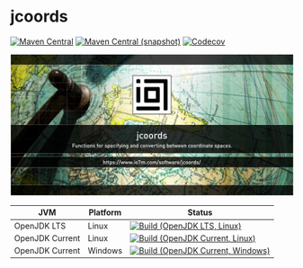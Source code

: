 jcoords
===

[![Maven Central](https://img.shields.io/maven-central/v/com.io7m.jcoords/com.io7m.jcoords.svg?style=flat-square)](http://search.maven.org/#search%7Cga%7C1%7Cg%3A%22com.io7m.jcoords%22)
[![Maven Central (snapshot)](https://img.shields.io/nexus/s/https/s01.oss.sonatype.org/com.io7m.jcoords/com.io7m.jcoords.svg?style=flat-square)](https://s01.oss.sonatype.org/content/repositories/snapshots/com/io7m/jcoords/)
[![Codecov](https://img.shields.io/codecov/c/github/io7m/jcoords.svg?style=flat-square)](https://codecov.io/gh/io7m/jcoords)

![jcoords](./src/site/resources/jcoords.jpg?raw=true)

| JVM             | Platform | Status |
|-----------------|----------|--------|
| OpenJDK LTS     | Linux    | [![Build (OpenJDK LTS, Linux)](https://img.shields.io/github/workflow/status/io7m/jcoords/main-openjdk_lts-linux)](https://github.com/io7m/jcoords/actions?query=workflow%3Amain-openjdk_lts-linux) |
| OpenJDK Current | Linux    | [![Build (OpenJDK Current, Linux)](https://img.shields.io/github/workflow/status/io7m/jcoords/main-openjdk_current-linux)](https://github.com/io7m/jcoords/actions?query=workflow%3Amain-openjdk_current-linux)
| OpenJDK Current | Windows  | [![Build (OpenJDK Current, Windows)](https://img.shields.io/github/workflow/status/io7m/jcoords/main-openjdk_current-windows)](https://github.com/io7m/jcoords/actions?query=workflow%3Amain-openjdk_current-windows)

